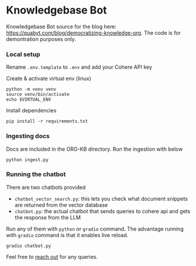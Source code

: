 # Knowledgebase Bot
Knowledgebase Bot source for the blog here: https://quabyt.com/blog/democratizing-knowledge-org. The code is for demontration purposes only.

### Local setup

Rename ```.env.template``` to ```.env``` and add your Cohere API key

Create & activate virtual env (linux)
```
python -m venv venv
source venv/bin/activate
echo $VIRTUAL_ENV
```

Install dependencies
```
pip install -r requirements.txt
```

### Ingesting docs
Docs are included in the ORG-KB directory. Run the ingestion with below

```
python ingest.py
```

### Running the chatbot

There are two chatbots provided
- ```chatbot_vector_search.py```: this lets you check what document snippets are returned from the vector database
- ```chatbot.py```: the actual chatbot that sends queries to cohere api and gets the response from the LLM

Run any of them with ```python``` or ```gradio``` command. The advantage running with ```gradio``` command is that it enables live reload.

```
gradio chatbot.py
```


Feel free to <a href="mailto: pushpendra.singh@quabyt.com">reach out</a> for any queries. 



